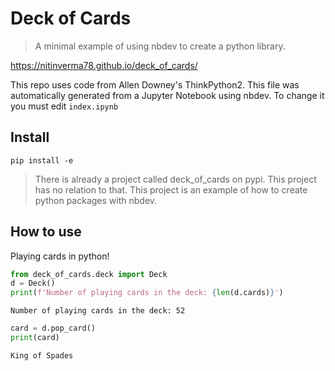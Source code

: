 # Deck of Cards
> A minimal example of using nbdev to create a python library.


https://nitinverma78.github.io/deck_of_cards/

This repo uses code from Allen Downey's ThinkPython2. This file was automatically generated from a Jupyter Notebook using nbdev. To change it you must edit `index.ipynb`

## Install

`pip install -e`
> There is already a project called deck_of_cards on pypi. This project has no relation to that. This project is an example of how to create python packages with nbdev.

## How to use

Playing cards in python!

```python
from deck_of_cards.deck import Deck
d = Deck()
print(f'Number of playing cards in the deck: {len(d.cards)}')
```

    Number of playing cards in the deck: 52


```python
card = d.pop_card()
print(card)
```

    King of Spades

